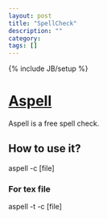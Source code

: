 ```yaml
---
layout: post
title: "SpellCheck"
description: ""
category: 
tags: []
---
```

{% include JB/setup %}

# [Aspell](http://aspell.net/)
Aspell is a free spell check.

## How to use it?
aspell -c [file]

### For tex file
aspell -t -c [file]

